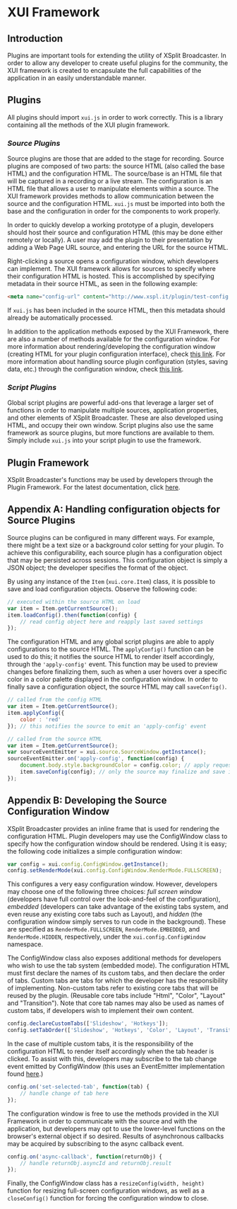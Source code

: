 # XUI Framework

## Introduction

Plugins are important tools for extending the utility of XSplit Broadcaster. In order to allow any developer to create useful plugins for the community, the XUI framework is created to encapsulate the full capabilities of the application in an easily understandable manner.

## Plugins

All plugins should import `xui.js` in order to work correctly. This is a library containing all the methods of the XUI plugin framework.

### *Source Plugins*

Source plugins are those that are added to the stage for recording. Source plugins are composed of two parts: the source HTML (also called the base HTML) and the configuration HTML. The source/base is an HTML file that will be captured in a recording or a live stream. The configuration is an HTML file that allows a user to manipulate elements within a source. The XUI framework provides methods to allow communication between the source and the configuration HTML. `xui.js` must be imported into both the base and the configuration in order for the components to work properly.

In order to quickly develop a working prototype of a plugin, developers should host their source and configuration HTML (this may be done either remotely or locally). A user may add the plugin to their presentation by adding a Web Page URL source, and entering the URL for the source HTML.

Right-clicking a source opens a configuration window, which developers can implement. The XUI framework allows for sources to specify where their configuration HTML is hosted. This is accomplished by specifying metadata in their source HTML, as seen in the following example:
```html
<meta name="config-url" content="http://www.xspl.it/plugin/test-config.html">
```
If `xui.js` has been included in the source HTML, then this metadata should already be automatically processed.

In addition to the application methods exposed by the XUI Framework, there are also a number of methods available for the configuration window. For more information about rendering/developing the configuration window (creating HTML for your plugin configuration interface), check [this link](#configClass). For more information about handling source plugin configuration (styles, saving data, etc.) through the configuration window, check [this link](#configObject).

### *Script Plugins*

Global script plugins are powerful add-ons that leverage a larger set of functions in order to manipulate multiple sources, application properties, and other elements of XSplit Broadcaster. These are also developed using HTML, and occupy their own window. Script plugins also use the same framework as source plugins, but more functions are available to them. Simply include `xui.js` into your script plugin to use the framework.

## Plugin Framework

XSplit Broadcaster's functions may be used by developers through the Plugin Framework. For the latest documentation, click [here](http://splitmedialabslimited.github.io/xui/docs/).

## <a name="configObject"></a>Appendix A: Handling configuration objects for Source Plugins

Source plugins can be configured in many different ways. For example, there might be a text size or a background color setting for your plugin. To achieve this configurability, each source plugin has a configuration object that may be persisted across sessions. This configuration object is simply a JSON object; the developer specifies the format of the object.

By using any instance of the `Item` (`xui.core.Item`) class, it is possible to save and load configuration objects. Observe the following code:

```javascript
// executed within the source HTML on load
var item = Item.getCurrentSource();
item.loadConfig().then(function(config) {
	// read config object here and reapply last saved settings
});
```

The configuration HTML and any global script plugins are able to apply configurations to the source HTML. The `applyConfig()` function can be used to do this; it notifies the source HTML to render itself accordingly, through the `'apply-config'` event. This function may be used to preview changes before finalizing them, such as when a user hovers over a specific color in a color palette displayed in the configuration window. In order to finally save a configuration object, the source HTML may call `saveConfig()`.

```javascript
// called from the config HTML
var item = Item.getCurrentSource();
item.applyConfig({
	color : 'red'
}); // this notifies the source to emit an 'apply-config' event

// called from the source HTML
var item = Item.getCurrentSource();
var sourceEventEmitter = xui.source.SourceWindow.getInstance();
sourceEventEmitter.on('apply-config', function(config) {
	document.body.style.backgroundColor = config.color; // apply requested changes
	item.saveConfig(config); // only the source may finalize and save its config
});
```

## <a name="configClass"></a>Appendix B: Developing the Source Configuration Window

XSplit Broadcaster provides an inline frame that is used for rendering the configuration HTML. Plugin developers may use the ConfigWindow class to specify how the configuration window should be rendered. Using it is easy; the following code initializes a simple configuration window:

```javascript
var config = xui.config.ConfigWindow.getInstance();
config.setRenderMode(xui.config.ConfigWindow.RenderMode.FULLSCREEN);
```

This configures a very easy configuration window. However, developers may choose one of the following three choices: *full screen window* (developers have full control over the look-and-feel of the configuration), *embedded* (developers can take advantage of the existing tabs system, and even reuse any existing core tabs such as Layout), and *hidden* (the configuration window simply serves to run code in the background). These are specified as `RenderMode.FULLSCREEN`, `RenderMode.EMBEDDED`, and `RenderMode.HIDDEN`, respectively, under the `xui.config.ConfigWindow` namespace.

The ConfigWindow class also exposes additional methods for developers who wish to use the tab system (embedded mode). The configuration HTML must first declare the names of its custom tabs, and then declare the order of tabs. Custom tabs are tabs for which the developer has the responsibility of implementing. Non-custom tabs refer to existing core tabs that will be reused by the plugin. (Reusable core tabs include "Html", "Color", "Layout" and "Transition"). Note that core tab names may also be used as names of custom tabs, if developers wish to implement their own content.

```javascript
config.declareCustomTabs(['Slideshow', 'Hotkeys']);
config.setTabOrder(['Slideshow', 'Hotkeys', 'Color', 'Layout', 'Transition']);
```

In the case of multiple custom tabs, it is the responsibility of the configuration HTML to render itself accordingly when the tab header is clicked. To assist with this, developers may subscribe to the tab change event emitted by ConfigWindow (this uses an EventEmitter implementation found [here](https://github.com/Wolfy87/EventEmitter).)

```javascript
config.on('set-selected-tab', function(tab) {
	// handle change of tab here
});
```

The configuration window is free to use the methods provided in the XUI Framework in order to communicate with the source and with the application, but developers may opt to use the lower-level functions on the browser's external object if so desired. Results of asynchronous callbacks may be acquired by subscribing to the async callback event.

```javascript
config.on('async-callback', function(returnObj) {
	// handle returnObj.asyncId and returnObj.result
});
```

Finally, the ConfigWindow class has a `resizeConfig(width, height)` function for resizing full-screen configuration windows, as well as a `closeConfig()` function for forcing the configuration window to close.
